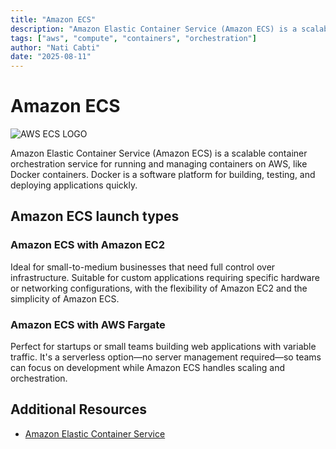 ```yaml
---
title: "Amazon ECS"
description: "Amazon Elastic Container Service (Amazon ECS) is a scalable container orchestration service for running and managing containers on AWS, like Docker containers."
tags: ["aws", "compute", "containers", "orchestration"]
author: "Nati Cabti"
date: "2025-08-11"
---
```


# Amazon ECS

<div class="aws__ImageCentered">
<img style={{ width: '96px', overflowX: 'auto' }} src="/img/aws/aws-logo-ecs.png" alt="AWS ECS LOGO" />
</div>

Amazon Elastic Container Service (Amazon ECS) is a scalable container orchestration service for running and managing containers on AWS, like Docker containers. Docker is a software platform for building, testing, and deploying applications quickly.

## Amazon ECS launch types

### Amazon ECS with Amazon EC2

Ideal for small-to-medium businesses that need full control over infrastructure. Suitable for custom applications requiring specific hardware or networking configurations, with the flexibility of Amazon EC2 and the simplicity of Amazon ECS.

### Amazon ECS with AWS Fargate

Perfect for startups or small teams building web applications with variable traffic. It's a serverless option—no server management required—so teams can focus on development while Amazon ECS handles scaling and orchestration.

## Additional Resources

- [Amazon Elastic Container Service](https://aws.amazon.com/ecs/)
